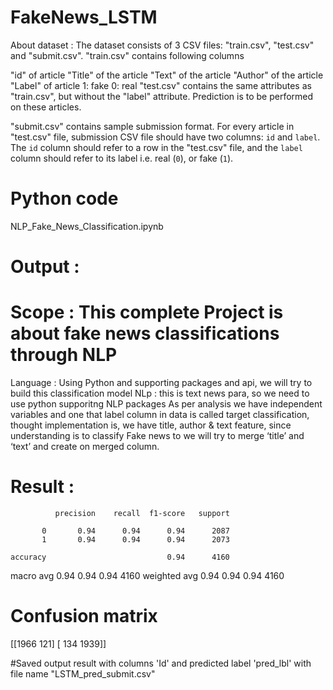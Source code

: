# FakeNews_LSTM
About dataset :
The dataset consists of 3 CSV files: "train.csv", "test.csv" and "submit.csv".
"train.csv" contains following columns

"id" of article
"Title" of the article
"Text" of the article
"Author" of the article
"Label" of article
1: fake
0: real
"test.csv" contains the same attributes as "train.csv", but without the "label" 
attribute. Prediction is to be performed on these articles.

"submit.csv" contains sample submission format. For every article in "test.csv" 
file, submission CSV file should have two columns: `id` and `label`. The `id` 
column should refer to a row in the "test.csv" file, and the `label` column 
should refer to its label i.e. real (`0`), or fake (`1`).

# Python code
NLP_Fake_News_Classification.ipynb

# Output :
# Scope : This complete  Project is about fake news classifications through NLP 
  Language : Using Python and supporting packages and api, we will try to build this classification model 
  NLp : this is text news para, so we need to use python supporitng NLP packages 
  As per analysis we have independent variables and one that label column in data is called target
  classification, thought implementation is, we have title, author & text feature, since understanding
  is to classify Fake news to we will try to merge ‘title’ and ‘text’ and create on merged column.  

# Result :

              precision    recall  f1-score   support

           0       0.94      0.94      0.94      2087
           1       0.94      0.94      0.94      2073

    accuracy                           0.94      4160
   macro avg       0.94      0.94      0.94      4160
weighted avg       0.94      0.94      0.94      4160

# Confusion matrix

[[1966  121]
 [ 134 1939]]
 
#Saved output result with columns 'Id' and predicted label 'pred_lbl' with file name "LSTM_pred_submit.csv"
